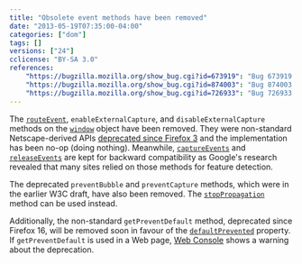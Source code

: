 ```yaml
---
title: "Obsolete event methods have been removed"
date: "2013-05-19T07:35:00-04:00"
categories: ["dom"]
tags: []
versions: ["24"]
cclicense: "BY-SA 3.0"
references:
    "https://bugzilla.mozilla.org/show_bug.cgi?id=673919": "Bug 673919 – Remove routeEvent, enableExternalCapture and disableExternalCapture"
    "https://bugzilla.mozilla.org/show_bug.cgi?id=874003": "Bug 874003 – Remove preventBubble and preventCapture"
    "https://bugzilla.mozilla.org/show_bug.cgi?id=726933": "Bug 726933 – Warn about getPreventDefault being deprecated"
---
```

The [`routeEvent`](https://developer.mozilla.org/en-US/docs/Web/API/window.routeEvent), `enableExternalCapture`, and `disableExternalCapture` methods on the [`window`](https://developer.mozilla.org/en-US/docs/Web/API/window) object have been removed. They were non-standard Netscape-derived APIs [deprecated since Firefox 3](https://developer.mozilla.org/en-US/docs/Gecko_1.9_Changes_affecting_websites) and the implementation has been no-op (doing nothing). Meanwhile, [`captureEvents`](https://developer.mozilla.org/en-US/docs/Web/API/window.captureEvents) and [`releaseEvents`](https://developer.mozilla.org/en-US/docs/Web/API/window.releaseEvents) are kept for backward compatibility as Google's research revealed that many sites relied on those methods for feature detection.

The deprecated `preventBubble` and `preventCapture` methods, which were in the earlier W3C draft, have also been removed. The [`stopPropagation`](https://developer.mozilla.org/en-US/docs/Web/API/event.stopPropagation) method can be used instead.

Additionally, the non-standard `getPreventDefault` method, deprecated since Firefox 16, will be removed soon in favour of the [`defaultPrevented`](https://developer.mozilla.org/en-US/docs/Web/API/event.defaultPrevented) property. If `getPreventDefault` is used in a Web page, [Web Console](https://developer.mozilla.org/en-US/docs/Tools/Web_Console) shows a warning about the deprecation.
